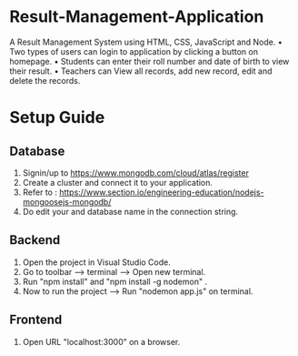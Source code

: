 # Result-Management-Application
A Result Management System using HTML, CSS, JavaScript and Node.
• Two types of users can login to application by clicking a button on homepage.
• Students can enter their roll number and date of birth to view their result.
• Teachers can View all records, add new record, edit and delete the records.

# Setup Guide 

## Database 
1. Signin/up to https://www.mongodb.com/cloud/atlas/register 
2. Create a cluster and connect it to your application.
3. Refer to : https://www.section.io/engineering-education/nodejs-mongoosejs-mongodb/
4. Do edit your <password> and database name in the connection string.
  
## Backend 
1. Open the project in Visual Studio Code.
2. Go to toolbar --> terminal --> Open new terminal.
3. Run "npm install" and "npm install -g nodemon" .
4. Now to run the project --> Run "nodemon app.js" on terminal.
  
## Frontend
1. Open URL "localhost:3000" on a browser.

